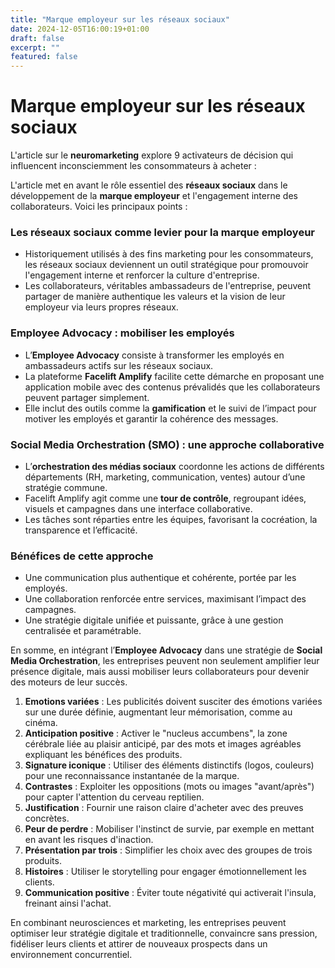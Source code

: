 ```yaml
---
title: "Marque employeur sur les réseaux sociaux"
date: 2024-12-05T16:00:19+01:00
draft: false
excerpt: ""
featured: false
---
```

# Marque employeur sur les réseaux sociaux

L'article sur le **neuromarketing** explore 9 activateurs de décision qui influencent inconsciemment les consommateurs à acheter :

L'article met en avant le rôle essentiel des **réseaux sociaux** dans le développement de la **marque employeur** et l'engagement interne des collaborateurs. Voici les principaux points :

### **Les réseaux sociaux comme levier pour la marque employeur**

- Historiquement utilisés à des fins marketing pour les consommateurs, les réseaux sociaux deviennent un outil stratégique pour promouvoir l'engagement interne et renforcer la culture d'entreprise.
- Les collaborateurs, véritables ambassadeurs de l'entreprise, peuvent partager de manière authentique les valeurs et la vision de leur employeur via leurs propres réseaux.

### **Employee Advocacy : mobiliser les employés**

- L’**Employee Advocacy** consiste à transformer les employés en ambassadeurs actifs sur les réseaux sociaux.
- La plateforme **Facelift Amplify** facilite cette démarche en proposant une application mobile avec des contenus prévalidés que les collaborateurs peuvent partager simplement.
- Elle inclut des outils comme la **gamification** et le suivi de l’impact pour motiver les employés et garantir la cohérence des messages.

### **Social Media Orchestration (SMO) : une approche collaborative**

- L’**orchestration des médias sociaux** coordonne les actions de différents départements (RH, marketing, communication, ventes) autour d’une stratégie commune.
- Facelift Amplify agit comme une **tour de contrôle**, regroupant idées, visuels et campagnes dans une interface collaborative.
- Les tâches sont réparties entre les équipes, favorisant la cocréation, la transparence et l’efficacité.

### **Bénéfices de cette approche**

- Une communication plus authentique et cohérente, portée par les employés.
- Une collaboration renforcée entre services, maximisant l’impact des campagnes.
- Une stratégie digitale unifiée et puissante, grâce à une gestion centralisée et paramétrable.

En somme, en intégrant l’**Employee Advocacy** dans une stratégie de **Social Media Orchestration**, les entreprises peuvent non seulement amplifier leur présence digitale, mais aussi mobiliser leurs collaborateurs pour devenir des moteurs de leur succès.

1. **Emotions variées** : Les publicités doivent susciter des émotions variées sur une durée définie, augmentant leur mémorisation, comme au cinéma.
2. **Anticipation positive** : Activer le "nucleus accumbens", la zone cérébrale liée au plaisir anticipé, par des mots et images agréables expliquant les bénéfices des produits.
3. **Signature iconique** : Utiliser des éléments distinctifs (logos, couleurs) pour une reconnaissance instantanée de la marque.
4. **Contrastes** : Exploiter les oppositions (mots ou images "avant/après") pour capter l'attention du cerveau reptilien.
5. **Justification** : Fournir une raison claire d'acheter avec des preuves concrètes.
6. **Peur de perdre** : Mobiliser l'instinct de survie, par exemple en mettant en avant les risques d'inaction.
7. **Présentation par trois** : Simplifier les choix avec des groupes de trois produits.
8. **Histoires** : Utiliser le storytelling pour engager émotionnellement les clients.
9. **Communication positive** : Éviter toute négativité qui activerait l'insula, freinant ainsi l'achat.

En combinant neurosciences et marketing, les entreprises peuvent optimiser leur stratégie digitale et traditionnelle, convaincre sans pression, fidéliser leurs clients et attirer de nouveaux prospects dans un environnement concurrentiel.
